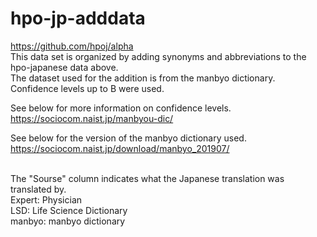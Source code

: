 # hpo-jp-adddata
https://github.com/hpoj/alpha<br>
This data set is organized by adding synonyms and abbreviations to the hpo-japanese data above.<br>
The dataset used for the addition is from the manbyo dictionary.<br>
Confidence levels up to B were used.<br>

See below for more information on confidence levels.<br>
https://sociocom.naist.jp/manbyou-dic/<br>

See below for the version of the manbyo dictionary used.<br>
https://sociocom.naist.jp/download/manbyo_201907/<br><br>


The "Sourse" column indicates what the Japanese translation was translated by.<br>
Expert: Physician<br>
LSD: Life Science Dictionary<br>
manbyo: manbyo dictionary<br>
